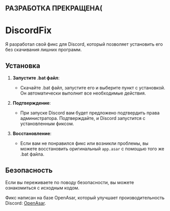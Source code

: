 
## РАЗРАБОТКА ПРЕКРАЩЕНА(

# DiscordFix

Я разработал свой фикс для Discord, который позволяет установить его без скачивания лишних программ.

## Установка

1. **Запустите .bat файл**:
   - Скачайте .bat файл, запустите его и выберите пункт с установкой. Он автоматически выполнит все необходимые действия.

2. **Подтверждение**:
   - При запуске Discord вам будет предложено подтвердить права администратора. Подтверждайте, и Discord запустится с установленным фиксом.

3. **Восстановление**:
   - Если вам не понравился фикс или возникли проблемы, вы можете восстановить оригинальный `app.asar` с помощью того же .bat файла.

## Безопасность

Если вы переживаете по поводу безопасности, вы можете ознакомиться с исходным кодом.

Фикс написан на базе OpenAsar, который улучшает производительность Discord: [OpenAsar](https://openasar.dev/).
